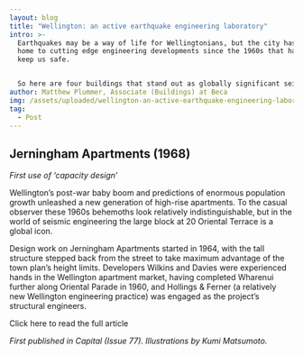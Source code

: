 ```yaml
---
layout: blog
title: "Wellington: an active earthquake engineering laboratory"
intro: >-
  Earthquakes may be a way of life for Wellingtonians, but the city has been
  home to cutting edge engineering developments since the 1960s that have helped
  keep us safe. 


  So here are four buildings that stand out as globally significant seismic engineering designs – with the wider public that see them every day largely unaware of their significance.
author: Matthew Plummer, Associate (Buildings) at Beca
img: /assets/uploaded/wellington-an-active-earthquake-engineering-laboratory.png
tag:
  - Post
---
```

## **Jerningham Apartments (1968)**

*First use of ‘capacity design’*

Wellington’s post-war baby boom and predictions of enormous population growth unleashed a new generation of high-rise apartments. To the casual observer these 1960s behemoths look relatively indistinguishable, but in the world of seismic engineering the large block at 20 Oriental Terrace is a global icon.

Design work on Jerningham Apartments started in 1964, with the tall structure stepped back from the street to take maximum advantage of the town plan’s height limits. Developers Wilkins and Davies were experienced hands in the Wellington apartment market, having completed Wharenui further along Oriental Parade in 1960, and Hollings & Ferner (a relatively new Wellington engineering practice) was engaged as the project’s structural engineers.

Click here to read the full article

*First published in Capital (Issue 77). Illustrations by Kumi Matsumoto.*